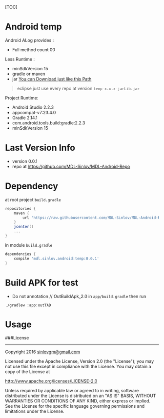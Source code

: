 [TOC]

# Android temp

Android ALog provides :
- ~~Full method count 00~~

Less Runtime :
- minSdkVersion 15
- gradle or maven
- jar [You can Download just like this Path]((https://github.com/MDL-Sinlov/MDL-Android-Repo/raw/master/mvn-repo/mdl/sinlov/android/))

> eclipse just use every repo at version `temp-x.x.x-jarLib.jar`

Project Runtime:
- Android Studio 2.2.3
- appcompat-v7:23.4.0
- Gradle 2.14.1
- com.android.tools.build:gradle:2.2.3
- minSdkVersion 15

# Last Version Info

- version 0.0.1
- repo at https://github.com/MDL-Sinlov/MDL-Android-Repo

# Dependency

at root project `build.gradle`

```gradle
repositories {
    maven {
        url 'https://raw.githubusercontent.com/MDL-Sinlov/MDL-Android-Repo/master/mvn-repo/'
    }
    jcenter()
    ...
}
```

in module `build.gradle`

```gradle
dependencies {
    compile 'mdl.sinlov.android:temp:0.0.1'
}
```

# Build APK for test

- Do not annotation // OutBuildApk_2.0 in `app/build.gradle` then run

```
./gradlew :app:outTAD
```

# Usage



###License

---

Copyright 2016 sinlovgm@gmail.com

Licensed under the Apache License, Version 2.0 (the "License");
you may not use this file except in compliance with the License.
You may obtain a copy of the License at

   http://www.apache.org/licenses/LICENSE-2.0

Unless required by applicable law or agreed to in writing, software
distributed under the License is distributed on an "AS IS" BASIS,
WITHOUT WARRANTIES OR CONDITIONS OF ANY KIND, either express or implied.
See the License for the specific language governing permissions and
limitations under the License.
